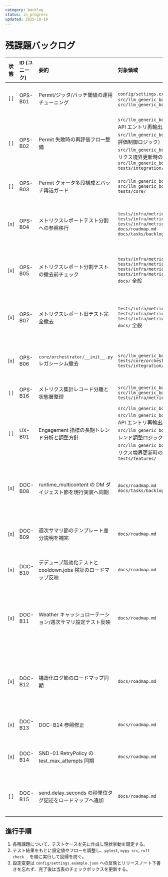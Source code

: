 ```yaml
---
category: backlog
status: in_progress
updated: 2025-10-19
---
```


# 残課題バックログ

<!-- markdownlint-disable MD013 MD033 -->

| 状態 | ID (ユニーク) | 要約 | 対象領域 | 完了条件 | 備考 | 先行着手タスク |
|:----:|:-------------|:-----|:---------|:---------|:-----|:----------------|
| [ ] | OPS-B01 | Permit/ジッタ/バッチ閾値の運用チューニング | `config/settings.example.json` 系列<br>`src/llm_generic_bot/core/scheduler.py`<br>`src/llm_generic_bot/core/arbiter.py` | テストを先に追加し、Permit/ジッタ/バッチ閾値を調整しても `pytest tests/integration/test_runtime_multicontent_failures.py -q` がグリーンであること、および遅延・Permit 通過率が期待値内に収束するメトリクス検証を `tests/infra/` 配下に追加する。 | `config.scheduler.jitter_range_seconds`／`queue.threshold` を軸にした調整方針へ更新済みで、`tests/infra/metrics/test_send_delay_thresholds.py` を併用して遅延観測を追跡する。 | [OPS-08] ジッタ境界テスト済み。 |
| [ ] | OPS-B02 | Permit 失敗時の再評価フロー整備 | `src/llm_generic_bot/core/orchestrator/__init__.py`（公開 API エントリ再輸出。旧 `core/orchestrator.py` は撤去済み）<br>`src/llm_generic_bot/core/orchestrator/processor.py`（再評価制御ロジック）<br>`src/llm_generic_bot/core/orchestrator_metrics.py` (メトリクス境界更新時の参照先)<br>`src/llm_generic_bot/core/arbiter.py`<br>`tests/integration/` | Permit 拒否後の再評価タイミングをテストで固定し、再評価時にメトリクス/ログへ再試行理由を記録する。`pytest tests/integration/test_runtime_multicontent_failures.py -k permit -q` を新テストと併せてグリーン化する。 | PermitGate のレート制御と重複スキップの両立を確認するため、再評価待ちキューや通知ダッシュボード更新も含めて検証する。 | [OPS-10] Permit 拒否メトリクス取得済み。 |
| [ ] | OPS-B03 | Permit クォータ多段構成とバッチ再送ガード | `src/llm_generic_bot/core/arbiter.py`<br>`src/llm_generic_bot/core/queue.py`<br>`tests/core/` | 多段クォータを導入するテストを先に追加し、再送ガードが二重送信を防ぎつつ `pytest tests/core/test_quota_gate.py -q` を拡張テストと共にグリーン化する。 | スケジューラ併合と連携し、閾値超過時のバッチ破棄・遅延再送の境界条件を明示する。 | Sprint1 [SND-02] 残課題を引継ぎ。 |
| [x] | OPS-B04 | メトリクスレポートテスト分割への参照移行 | `tests/infra/metrics/test_reporting_freeze_time.py`<br>`tests/infra/metrics/test_reporting_recording_metrics.py`<br>`tests/infra/metrics/test_reporting_service.py`<br>`docs/roadmap.md`<br>`docs/tasks/backlog.md` | 1. `tests/infra/metrics/test_reporting_freeze_time.py`・`test_reporting_recording_metrics.py`・`test_reporting_service.py` へ検証観点を統一し、旧単一ファイル構成からの移行を完了する。<br>2. `pytest tests/infra/metrics/test_reporting_freeze_time.py tests/infra/metrics/test_reporting_recording_metrics.py tests/infra/metrics/test_reporting_service.py -q` と `mypy`・`ruff` をグリーン化して分割テストを基準にする。<br>3. バックログとロードマップから旧構成の説明を削除し、新テスト群を前提とした移行完了手順を共有する。 | 2025-10-19: 分割テスト構成とドキュメント更新を確認。 | - |
| [x] | OPS-B05 | メトリクスレポート分割テストの撤去前チェック | `tests/infra/metrics/conftest.py`<br>`tests/infra/metrics/test_reporting_freeze_time.py`<br>`tests/infra/metrics/test_reporting_recording_metrics.py`<br>`tests/infra/metrics/test_reporting_service.py`<br>`docs/` 全般 | 1. `rg "tests/infra/metrics/test_reporting_"` を実行してコード/ドキュメントの参照が分割テストに統一されていることを確認する。<br>2. 分割テスト群を `pytest tests/infra/metrics/test_reporting_freeze_time.py tests/infra/metrics/test_reporting_recording_metrics.py tests/infra/metrics/test_reporting_service.py -q` でグリーンにし、`mypy` と `ruff` も通過させる。<br>3. メトリクスレポート関連ガイドを分割テスト前提で更新し、撤去前チェック結果を記録する。 | 2025-10-19: 分割テストのみを基準にした撤去前確認を完了。 | OPS-B04 |
| [x] | OPS-B07 | メトリクスレポート旧テスト完全撤去 | `tests/infra/metrics/test_reporting_freeze_time.py`<br>`tests/infra/metrics/test_reporting_recording_metrics.py`<br>`tests/infra/metrics/test_reporting_service.py`<br>`docs/` 全般 | 1. リポジトリから単一ファイル版メトリクスレポートテストが除去されていることを確認し、`git ls-files` の結果を記録する。<br>2. `rg "test_reporting_" tests/infra/metrics docs/` の結果が分割テスト構成のみであることを確認し、結果を TASKS.md へ記録する。<br>3. CI (`pytest`, `mypy`, `ruff`) が分割テスト構成でグリーンであることを最終確認し、ドキュメントへ撤去完了手順を残す。<br>4. バックログと関連ドキュメントを更新し、撤去完了日とフォローアップ不要である旨を共有する。 | 2025-10-19: 旧ファイル撤去と記録更新を完了。 | OPS-B05 |
| [x] | OPS-B06 | `core/orchestrator/__init__.py` レガシーシム撤去 | `src/llm_generic_bot/core/orchestrator/__init__.py`<br>`tests/core/orchestrator*`<br>`tests/integration/*` | 1. 既存の直 import を新パスへ全て置換し、再輸出シムを廃止する。<br>2. `tests/core/orchestrator*` と `tests/integration/*` の参照を新パスへ更新し、必要なテストを先に追加して挙動を固定する。<br>3. CI (`pytest`, `mypy`, `ruff`) をグリーン化し、撤去後の回帰がないことを確認する。<br>4. バックログおよび関連ドキュメントへ移行完了手順と更新内容を反映する。 | 2025-10-19: `core/orchestrator/runtime.py` を公開実装として整備し、`tests/core/orchestrator/test_processor.py` と `tests/integration/test_orchestrator_imports.py` で新 import パスを固定化。`_legacy.py` はフォワーダのみとし、ロードマップへ移行手順を追記済み。 | OPS-B02 |
| [ ] | OPS-B16 | メトリクス集計レコード分離と状態層整理 | `src/llm_generic_bot/infra/metrics/aggregator_state.py`<br>`src/llm_generic_bot/infra/metrics/aggregator_records.py`<br>`tests/infra/metrics/test_reporting_recording_metrics.py` | 1. `_SendEventRecord` などの純粋関数を新設ファイルへ移し、状態層はバックエンド委譲のみに絞る。<br>2. `pytest tests/infra/metrics/test_reporting_recording_metrics.py -q`・`mypy src/llm_generic_bot/infra/metrics`・`ruff check src/llm_generic_bot/infra/metrics` を順に実行して回帰を防ぐ。 | OPS-B04/OPS-B05 の整理後に着手。 | - |
| [ ] | UX-B01 | Engagement 指標の長期トレンド分析と調整方針 | `src/llm_generic_bot/features/weather.py`<br>`src/llm_generic_bot/core/orchestrator/__init__.py`（公開 API エントリ再輸出。旧 `core/orchestrator.py` は撤去済み）<br>`src/llm_generic_bot/core/orchestrator/processor.py`（トレンド調整ロジック）<br>`src/llm_generic_bot/core/orchestrator_metrics.py` (メトリクス境界更新時の参照先)<br>`tests/features/` | Engagement ログを一定期間蓄積するテストダブルを用意し、Permit クォータ変動時の通知頻度を調整するロジックを `pytest tests/features/test_weather_engagement.py -q` の新ケースで固定する。 | Sprint2 「残課題」から移管。トレンドに応じた通知頻度調整と PermitGate の協調方針を定義する。 | [UX-01] Engagement 反映ロジック実装済み。 |
| [x] | DOC-B08 | runtime_multicontent の DM ダイジェスト節を現行実装へ同期 | `docs/roadmap.md`<br>`docs/tasks/backlog.md` | 1. `docs/roadmap.md` で DM ダイジェスト統合テストの説明を更新し、`tests/integration/runtime_multicontent/test_pipeline_dm_digest.py::test_dm_digest_job_registers_without_enqueue` と `tests/integration/runtime_multicontent/test_dm_digest.py::test_dm_digest_job_sends_without_scheduler_queue` が sender 直接送信と dispatch 非発火を担保していることを明文化する。<br>2. 更新内容をバックログへ反映するため、本ファイルの Frontmatter `updated` 日付と DM ダイジェスト関連タスクの備考を調整し、差分確認後に `markdownlint docs/roadmap.md`・`markdownlint docs/tasks/backlog.md` を実行する。<br>3. `git diff` で意図しない変更が混入していないことを確認する。 | 2025-10-18: ドキュメント更新・整形確認を完了し、バックログを同期済み。ロードマップ側でテスト説明を同期済み。 | OPS-B07 |
| [x] | DOC-B09 | 週次サマリ節のテンプレート差分説明を補完 | `docs/roadmap.md` | 1. `tests/integration/runtime_weekly_report/test_templates.py`・`test_scheduler.py`・`test_fallbacks.py` で保証しているテンプレート整形/曜日スケジュール/自己成功率除外の内容を再確認し、`docs/roadmap.md` の該当節へ不足している検証観点（テンプレート差分ハイライトや fallback 経路）を追記する。<br>2. `markdownlint docs/roadmap.md` を実行し、書式崩れがないことを確認する。<br>3. `git diff docs/roadmap.md` で意図した差分のみになっていることを確認する。 | 2025-10-18: 完了・同期済み。 | OPS-B02 |
| [x] | DOC-B10 | デデュープ無効化テストと cooldown.jobs 検証のロードマップ反映 | `docs/roadmap.md` | 1. ロードマップにデデュープ無効化テストの検証観点を追記する。<br>2. 同じく cooldown.jobs 検証内容を整理し、ロードマップへ反映する。<br>3. 上記 2 テスト（デデュープ無効化テスト、cooldown.jobs 検証）を完了条件として明記し、`markdownlint docs/roadmap.md` を実行して整形崩れがないことを確認する。 | 2025-10-17: 本行追加。<br>2025-10-18: ロードマップへデデュープ無効化テストと cooldown.jobs 検証内容を反映し、整形確認まで完了。<br>2025-10-18: バックログ完了状態を確認し備考を整備。 | OPS-B07 |
| [x] | DOC-B11 | Weather キャッシュローテーション/週次サマリ設定テスト反映 | `docs/roadmap.md` | Weather キャッシュローテーションと週次サマリ設定テストの反映が完了し、ロードマップへ検証観点が整備されている。 | 関連テスト: `tests/features/test_weather_cache_rotation.py`、`tests/features/test_report.py`、`tests/config/test_settings_example_report.py`。検証: `pytest tests/features/test_weather_cache_rotation.py tests/features/test_report.py tests/config/test_settings_example_report.py -q` を実行して反映内容を確認する。<br>完了日: 2025-10-18。`docs/roadmap.md` 反映済み。 | OPS-B07 |
| [x] | DOC-B12 | 構造化ログ節のロードマップ同期 | `docs/roadmap.md` | `docs/roadmap.md` の構造化ログ節を `tests/core/structured_logging/test_*.py` 群の最新仕様へ同期し、成功/失敗/Permit/重複/メトリクス各モジュールの検証観点を明文化する。 | 関連テスト: `tests/core/structured_logging/test_success.py`、`test_failure.py`、`test_permit.py`、`test_duplicate.py`、`test_metrics.py`。テスト先行実行: `pytest tests/core/structured_logging -q` を完了条件に含める。完了日: 2025-10-18。`tests/core/structured_logging/test_*.py` 群と同期済みでロードマップ側へ反映済み。 | OPS-B07 |
| [x] | DOC-B13 | DOC-B14 参照修正 | `docs/roadmap.md` | `docs/roadmap.md` の該当節を確認し、`tests/adapters/test_retry_policy.py::test_max_attempts` の検証手順が最新化されていることを確かめる。完了条件として `pytest tests/adapters/test_retry_policy.py::test_max_attempts -q` を実行する。 | 完了日: 2025-10-18。確認コマンド: `pytest tests/adapters/test_retry_policy.py::test_max_attempts -q`。SND-01 節を再確認し、検証手順の最新化を維持。 | DOC-B14 |
| [x] | DOC-B14 | SND-01 RetryPolicy の test_max_attempts 同期 | `docs/roadmap.md` | ロードマップの SND-01 節を `tests/adapters/test_retry_policy.py::test_max_attempts` の仕様に揃え、検証手順として `pytest tests/adapters/test_retry_policy.py::test_max_attempts -q` 実行を明記する。 | Sprint1 SND-01 の記述が retry 最大試行検証へ追随していないため、`test_max_attempts` 観点で同期する更新。完了日: 2025-10-18。`docs/roadmap.md` 反映済み。<br>2025-10-18: DOC-B12/DOC-B13 の重複を DOC-B14 へ統合済み。 | SND-01 |
| [ ] | DOC-B15 | send.delay_seconds の秒単位タグ記述をロードマップへ追加 | `docs/roadmap.md` | 1. `docs/roadmap.md` の「残課題 > OPS（運用・基盤）」節へ `send.delay_seconds` が `unit=seconds` タグ付きで報告される旨と検証コマンドを追記する（参照: [`docs/roadmap.md#ops運用・基盤`](../roadmap.md#ops運用・基盤)）。<br>2. `pytest tests/infra/metrics/test_reporting_recording_metrics.py -k delay -q` を実行して記述内容の検証観点を確認する。<br>3. 更新後に `markdownlint docs/roadmap.md` を実行し、書式崩れがないことを確認する。 | - | - |

## 進行手順

1. 各残課題について、テストケースを先に作成し現状挙動を固定する。
2. テスト結果をもとに設定値やフローを調整し、`pytest`, `mypy src`, `ruff check .` を順に実行して回帰を防ぐ。
3. 設定変更は `config/settings.example.json` への反映とリリースノート下書きを忘れず、完了後は当表のチェックボックスを更新する。
